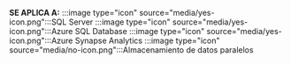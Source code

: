 <Token>**SE APLICA A:** :::image type="icon" source="media/yes-icon.png":::SQL Server :::image type="icon" source="media/yes-icon.png":::Azure SQL Database :::image type="icon" source="media/yes-icon.png":::Azure Synapse Analytics :::image type="icon" source="media/no-icon.png":::Almacenamiento de datos paralelos</Token>

